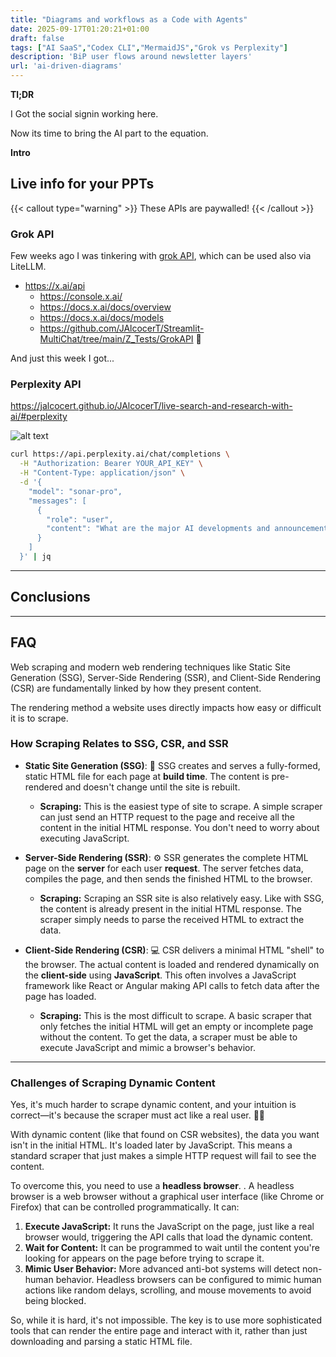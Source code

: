 ```yaml
---
title: "Diagrams and workflows as a Code with Agents"
date: 2025-09-17T01:20:21+01:00
draft: false
tags: ["AI SaaS","Codex CLI","MermaidJS","Grok vs Perplexity"]
description: 'BiP user flows around newsletter layers'
url: 'ai-driven-diagrams'
---
```


**Tl;DR**

I Got the social signin working here.

Now its time to bring the AI part to the equation.

**Intro**




## Live info for your PPTs

{{< callout type="warning" >}}
These APIs are paywalled!
{{< /callout >}}

### Grok API

Few weeks ago I was tinkering with [grok API](https://jalcocert.github.io/JAlcocerT/how-to-use-grok-api/), which can be used also via LiteLLM.

* https://x.ai/api
    * https://console.x.ai/
    * https://docs.x.ai/docs/overview
    * https://docs.x.ai/docs/models
    * https://github.com/JAlcocerT/Streamlit-MultiChat/tree/main/Z_Tests/GrokAPI 🐍


And just this week I got...

### Perplexity API

https://jalcocert.github.io/JAlcocerT/live-search-and-research-with-ai/#perplexity

![alt text](/blog_img/GenAI/ai-search/perplexity-pro-offer.png)


```sh
curl https://api.perplexity.ai/chat/completions \
  -H "Authorization: Bearer YOUR_API_KEY" \
  -H "Content-Type: application/json" \
  -d '{
    "model": "sonar-pro",
    "messages": [
      {
        "role": "user", 
        "content": "What are the major AI developments and announcements from today across the tech industry?"
      }
    ]
  }' | jq
```

---

## Conclusions




---

## FAQ

Web scraping and modern web rendering techniques like Static Site Generation (SSG), Server-Side Rendering (SSR), and Client-Side Rendering (CSR) are fundamentally linked by how they present content.

The rendering method a website uses directly impacts how easy or difficult it is to scrape.

### How Scraping Relates to SSG, CSR, and SSR

* **Static Site Generation (SSG)**: 📄 SSG creates and serves a fully-formed, static HTML file for each page at **build time**. The content is pre-rendered and doesn't change until the site is rebuilt.
    * **Scraping:** This is the easiest type of site to scrape. A simple scraper can just send an HTTP request to the page and receive all the content in the initial HTML response. You don't need to worry about executing JavaScript.

* **Server-Side Rendering (SSR)**: ⚙️ SSR generates the complete HTML page on the **server** for each user **request**. The server fetches data, compiles the page, and then sends the finished HTML to the browser.
    * **Scraping:** Scraping an SSR site is also relatively easy. Like with SSG, the content is already present in the initial HTML response. The scraper simply needs to parse the received HTML to extract the data.

* **Client-Side Rendering (CSR)**: 💻 CSR delivers a minimal HTML "shell" to the browser. The actual content is loaded and rendered dynamically on the **client-side** using **JavaScript**. This often involves a JavaScript framework like React or Angular making API calls to fetch data after the page has loaded.
    * **Scraping:** This is the most difficult to scrape. A basic scraper that only fetches the initial HTML will get an empty or incomplete page without the content. To get the data, a scraper must be able to execute JavaScript and mimic a browser's behavior.

***

### Challenges of Scraping Dynamic Content

Yes, it's much harder to scrape dynamic content, and your intuition is correct—it's because the scraper must act like a real user. 🕵️‍♀️

With dynamic content (like that found on CSR websites), the data you want isn't in the initial HTML. It's loaded later by JavaScript. This means a standard scraper that just makes a simple HTTP request will fail to see the content.

To overcome this, you need to use a **headless browser**. . A headless browser is a web browser without a graphical user interface (like Chrome or Firefox) that can be controlled programmatically. It can:

1.  **Execute JavaScript:** It runs the JavaScript on the page, just like a real browser would, triggering the API calls that load the dynamic content.
2.  **Wait for Content:** It can be programmed to wait until the content you're looking for appears on the page before trying to scrape it.
3.  **Mimic User Behavior:** More advanced anti-bot systems will detect non-human behavior. Headless browsers can be configured to mimic human actions like random delays, scrolling, and mouse movements to avoid being blocked.

So, while it is hard, it's not impossible. The key is to use more sophisticated tools that can render the entire page and interact with it, rather than just downloading and parsing a static HTML file.